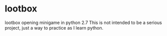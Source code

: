 # lootbox
lootbox opening minigame in python 2.7
This is not intended to be a serious project, just a way to practice as I learn python.
